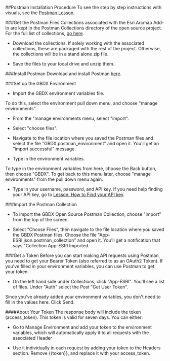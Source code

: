 ##Postman Installation Procedure
To see the step by step instructions with visuals, see the [Postman Lesson](http://gbdxdocs.digitalglobe.com/docs/lesson-postman-api-requests).

###Get the Postman Files
Collections associated with the Esri Arcmap Add-In are kept in the Postman Collections directory of the open source project. For the full list of collections, [go here](https://github.com/DigitalGlobe/Postman).<br>

* Download the collections. If solely working with the associated collections, these are packaged with the rest of the project. Otherwise, the collections will be in a stand alone zip file.<br>

* Save the files to your local drive and unzip them.<br>

###Install Postman
Download and install Postman [here](http://getpostman.com).

###Set up the GBDX Environment
* Import the GBDX environment variables file. 

To do this, select the environment pull down menu, and choose "manage environments".

*  From the "manage environments menu, select "import".

* Select "choose files".

* Navigate to the file location where you saved the Postman files and select the file "GBDX.postman_environment" and open it. You'll get an "import successful" message.

* Type in the environment variables. 

To type in the environment variables from here, choose the Back button, then choose "GBDX". To get back to this menu later, choose "manage environments" from the pull down menu again.

* Type in your username, password, and API key. If you need help finding your API key, go to [Lesson: How to Find your API key](http://gbdxdocs.digitalglobe.com/v1/docs/lesson-how-to-find-your-api-key-1).

###Import the Postman Collection
* To import the GBDX Open Source Postman Collection, choose "import" from the top of the screen.

* Select "Choose Files", then navigate to the file location where you saved the GBDX Postman files. Choose the file "App-ESRI.json.postman_collection" and open it. You'll get a notification that says "Collection App-ESRI Imported.

###Get a Token
Before you can start making API requests using Postman, you need to get your Bearer Token (also referred to as an OAuth2 Token). If you've filled in your environment variables, you can use Postman to get your token.

* On the left hand side under Collections, click "App-ESRI". You'll see a list of files. Under "Auth" select the Post "Get User Token".

Since you've already added your environment variables, you don't need to fill in the values here. Click Send.

####About Your Token
The response body will include the token (access_token). This token is valid for seven days. You can either:

* Go to Manage Environment and add your token to the environment variables, which will automatically apply it to all requests with the associated Header

* Use it individually in each request by adding your token to the Headers section. Remove {{token}}, and replace it with your access_token.